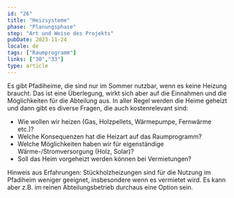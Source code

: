 ```yaml
---
id: "26"
title: "Heizsysteme"
phase: "Planungsphase"
step: "Art und Weise des Projekts"
pubDate: 2023-11-24
locale: de
tags: ["Raumprogramm"]
links: ["30","33"]
type: article
---
```


Es gibt Pfadiheime, die sind nur im Sommer nutzbar, wenn es keine Heizung braucht. Das ist eine Überlegung, wirkt sich aber auf die Einnahmen und die Möglichkeiten für die Abteilung aus. In aller Regel werden die Heime geheizt und dann gibt es diverse Fragen, die auch kostenrelevant sind:
- Wie wollen wir heizen (Gas, Holzpellets, Wärmepumpe, Fernwärme etc.)? 
- Welche Konsequenzen hat die Heizart auf das Raumprogramm?
- Welche Möglichkeiten haben wir für eigenständige Wärme-/Stromversorgung (Holz, Solar)? 
- Soll das Heim vorgeheizt werden können bei Vermietungen?

Hinweis aus Erfahrungen: 
Stückholzheizungen sind für die Nutzung im Pfadiheim weniger geeignet, insbesondere wenn es vermietet wird. Es kann aber z.B. im reinen Abteilungsbetrieb durchaus eine Option sein.
